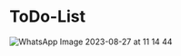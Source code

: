 # ToDo-List
![WhatsApp Image 2023-08-27 at 11 14 44](https://github.com/pathakuntavinni/ToDo-List/assets/136073254/6cf8a888-a3c7-40a2-b686-d50d86d50ee2)
